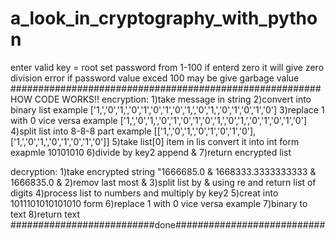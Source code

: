 # a_look_in_cryptography_with_python
enter valid key = root 
set password from 1-100 
if enterd zero it will give zero division error 
if password value exced 100 may be give garbage value
########################################################
                  HOW CODE WORKS!!
encryption:
    1)take message in string 
    2)convert into binary list example ['1,','0','1,','0','1','0','1','0','1,','0','1,','0','1','0','1','0']
    3)replace 1 with 0 vice versa example ['1,','0','1,','0','1','0','1','0','1,','0','1,','0','1','0','1','0']
    4)split list into 8-8-8 part example [['1,','0','1,','0','1','0','1','0'],['1,','0','1,','0','1','0','1','0']]
    5)take list[0] item in lis convert it into int form exapmle 10101010
    6)divide by key2 append &
    7)return encrypted list
    
decryption:
    1)take encrypted string "1666685.0 & 1668333.3333333333 & 1666835.0 &
    2)remov last most &
    3)split list by & using re and return list of digits
    4)process list to numbers and multiply by key2
    5)creat into 1011101010101010 form
    6)replace 1 with 0 vice versa example
    7)binary to text 
    8)return text
##########################done###########################
